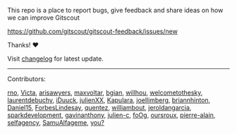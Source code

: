 This repo is a place to report bugs, give feedback and share ideas on how we can improve Gitscout

https://github.com/gitscout/gitscout-feedback/issues/new

Thanks!  :heart:

Visit [changelog](./CHANGELOG.md) for latest update.

___

Contributors:

[rno](https://github.com/rno),
[Victa](https://github.com/Victa),
[arisawyers](https://github.com/arisawyers),
[maxvoltar](https://github.com/maxvoltar),
[bgian](https://github.com/bgian),
[willhou](https://github.com/willhou),
[welcometothesky](https://github.com/welcometothesky),
[laurentdebuchy](https://github.com/laurentdebuchy),
[iDuuck](https://github.com/iDuuck),
[julienXX](https://github.com/julienXX),
[Kapulara](https://github.com/Kapulara),
[joellimberg](https://github.com/joellimberg),
[briannhinton](https://github.com/briannhinton),
[Daniel15](https://github.com/Daniel15),
[ForbesLindesay](https://github.com/ForbesLindesay),
[quentez](https://github.com/quentez),
[williambout](https://github.com/williambout),
[jeroldangarcia](https://github.com/jeroldangarcia),
[sparkdevelopment](https://github.com/sparkdevelopment),
[gavinanthony](https://github.com/gavinanthony),
[julien-c](https://github.com/julien-c),
[foOg](https://github.com/foOg),
[oursroux](https://github.com/oursroux),
[pierre-alain](https://github.com/pierre-alain),
[selfagency](https://github.com/selfagency),
[SamuAlfageme](https://github.com/SamuAlfageme),
[you?](https://github.com/gitscout/gitscout-feedback/issues/new)

